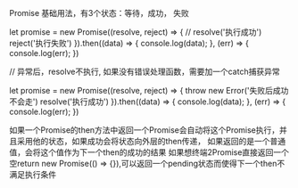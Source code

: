 Promise 基础用法，有3个状态：等待，成功， 失败

let promise = new Promise((resolve, reject) => {
    // resolve('执行成功')
    reject('执行失败')
}).then((data) => {
    console.log(data);
}, (err) => {
    console.log(err);
})

// 异常后，resolve不执行, 如果没有错误处理函数，需要加一个catch捕获异常

let promise = new Promise((resolve, reject) => {
    throw new Error('失败后成功不会走')
    resolve('执行成功')
}).then((data) => {
    console.log(data);
}, (err) => {
    console.log(err);
})

如果一个Promise的then方法中返回一个Promise会自动将这个Promise执行，并且采用他的状态，如果成功会将状态向外层的then传递，
如果返回的是一个普通值，会将这个值作为下一个then的成功的结果
如果想终端2Promise直接返回一个空return new Promise(() => {}),可以返回一个pending状态而使得下一个then不满足执行条件
